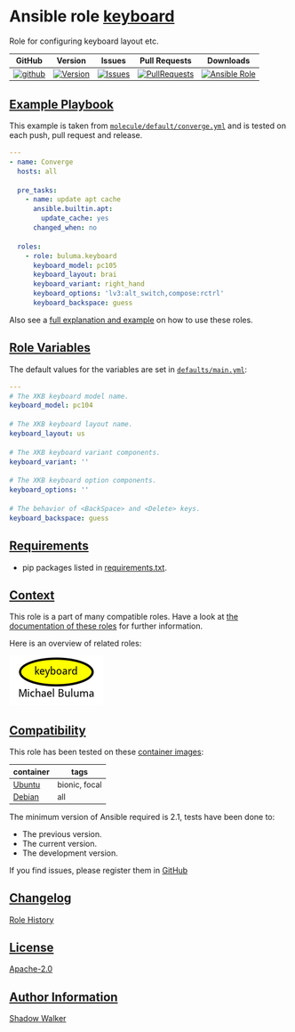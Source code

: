 # Ansible role [keyboard](https://galaxy.ansible.com/ui/standalone/roles/buluma/keyboard/documentation)

Role for configuring keyboard layout etc.

|GitHub|Version|Issues|Pull Requests|Downloads|
|------|-------|------|-------------|---------|
|[![github](https://github.com/buluma/ansible-role-keyboard/actions/workflows/molecule.yml/badge.svg)](https://github.com/buluma/ansible-role-keyboard/actions/workflows/molecule.yml)|[![Version](https://img.shields.io/github/release/buluma/ansible-role-keyboard.svg)](https://github.com/buluma/ansible-role-keyboard/releases/)|[![Issues](https://img.shields.io/github/issues/buluma/ansible-role-keyboard.svg)](https://github.com/buluma/ansible-role-keyboard/issues/)|[![PullRequests](https://img.shields.io/github/issues-pr-closed-raw/buluma/ansible-role-keyboard.svg)](https://github.com/buluma/ansible-role-keyboard/pulls/)|[![Ansible Role](https://img.shields.io/ansible/role/d/buluma/keyboard)](https://galaxy.ansible.com/ui/standalone/roles/buluma/keyboard/documentation)|

## [Example Playbook](#example-playbook)

This example is taken from [`molecule/default/converge.yml`](https://github.com/buluma/ansible-role-keyboard/blob/master/molecule/default/converge.yml) and is tested on each push, pull request and release.

```yaml
---
- name: Converge
  hosts: all

  pre_tasks:
    - name: update apt cache
      ansible.builtin.apt:
        update_cache: yes
      changed_when: no

  roles:
    - role: buluma.keyboard
      keyboard_model: pc105
      keyboard_layout: brai
      keyboard_variant: right_hand
      keyboard_options: 'lv3:alt_switch,compose:rctrl'
      keyboard_backspace: guess
```

Also see a [full explanation and example](https://buluma.github.io/how-to-use-these-roles.html) on how to use these roles.

## [Role Variables](#role-variables)

The default values for the variables are set in [`defaults/main.yml`](https://github.com/buluma/ansible-role-keyboard/blob/master/defaults/main.yml):

```yaml
---
# The XKB keyboard model name.
keyboard_model: pc104

# The XKB keyboard layout name.
keyboard_layout: us

# The XKB keyboard variant components.
keyboard_variant: ''

# The XKB keyboard option components.
keyboard_options: ''

# The behavior of <BackSpace> and <Delete> keys.
keyboard_backspace: guess
```

## [Requirements](#requirements)

- pip packages listed in [requirements.txt](https://github.com/buluma/ansible-role-keyboard/blob/master/requirements.txt).


## [Context](#context)

This role is a part of many compatible roles. Have a look at [the documentation of these roles](https://buluma.github.io/) for further information.

Here is an overview of related roles:

![dependencies](https://raw.githubusercontent.com/buluma/ansible-role-keyboard/png/requirements.png "Dependencies")

## [Compatibility](#compatibility)

This role has been tested on these [container images](https://hub.docker.com/u/buluma):

|container|tags|
|---------|----|
|[Ubuntu](https://hub.docker.com/repository/docker/buluma/ubuntu/general)|bionic, focal|
|[Debian](https://hub.docker.com/repository/docker/buluma/debian/general)|all|

The minimum version of Ansible required is 2.1, tests have been done to:

- The previous version.
- The current version.
- The development version.

If you find issues, please register them in [GitHub](https://github.com/buluma/ansible-role-keyboard/issues)

## [Changelog](#changelog)

[Role History](https://github.com/buluma/ansible-role-keyboard/blob/master/CHANGELOG.md)

## [License](#license)

[Apache-2.0](https://github.com/buluma/ansible-role-keyboard/blob/master/LICENSE)

## [Author Information](#author-information)

[Shadow Walker](https://buluma.github.io/)

